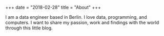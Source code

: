 +++
date = "2018-02-28"
title = "About"
+++

I am a data engineer based in Berlin. I love data, programming, and computers. I want to share my passion, work and findings with the world through this little blog.


<!-- blah blah blah //-->